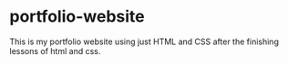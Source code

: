 # portfolio-website

This is my portfolio website using just HTML and CSS after the finishing lessons of html and css.
